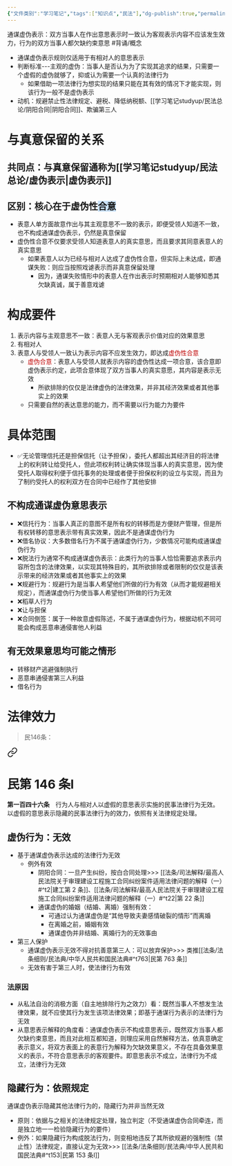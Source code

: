 ```yaml
---
{"文件类别":"学习笔记","tags":["知识点","民法"],"dg-publish":true,"permalink":"/学习笔记studyup/民法总论/通谋虚伪表示/","dgPassFrontmatter":true,"created":"2024-07-16T20:25:54.631+08:00","updated":"2024-11-18T10:27:16.235+08:00"}
---
```


通谋虚伪表示：双方当事人在作出意思表示时一致认为客观表示内容不应该发生效力，行为的双方当事人都欠缺约束意思 #背诵/概念 
- 通谋虚伪表示规则仅适用于有相对人的意思表示
- 判断标准---主观的虚伪：当事人是否认为为了实现其追求的结果，只需要一个虚假的虚伪就够了，抑或认为需要一个认真的法律行为
	- 如果借助一项法律行为想实现的结果只能在其有效的情况下才能实现，则该行为一般不是虚伪表示
- 动机：规避禁止性法律规定、避税、降低纳税额、[[学习笔记studyup/民法总论/阴阳合同\|阴阳合同]]、欺骗第三人
# 与真意保留的关系
## 共同点：与真意保留通称为[[学习笔记studyup/民法总论/虚伪表示\|虚伪表示]]
## 区别：核心在于虚伪性<span style="background:rgba(160, 204, 246, 0.55)">合意</span>
- 表意人单方面故意作出与其主观意思不一致的表示，即便受领人知道不一致，也不构成通谋虚伪表示，仍然是真意保留
- 虚伪性合意不仅要求受领人知道表意人的真实意思，而且要求其同意表意人的真实意思
	- 如果表意人以为已经与相对人达成了虚伪性合意，但实际上未达成，即通谋失败：则应当按照戏谑表示而非真意保留处理
		- 因为，通谋失败情形中的表意人在作出表示时预期相对人能够知悉其欠缺真诚，属于善意戏谑
# 构成要件
1. 表示内容与主观意思不一致：表意人无与客观表示价值对应的效果意思
2. 有相对人
3. 表意人与受领人一致认为表示内容不应发生效力，即达成<font color="#c00000">虚伪性合意</font>
	- <font color="#c00000">虚伪合意</font>：表意人与受领人就表示内容的虚伪性达成一项合意，该合意即虚伪表示约定，此项合意体现了双方当事人的真实意愿，其内容是表示无效
		- 所欲排除的仅仅是法律虚伪的法律效果，并非其经济效果或者其他事实上的效果
	- 只需要自然的表达意思的能力，而不需要以行为能力为要件
# 具体范围
- ✅无论管理信托还是担保信托（让予担保），委托人都超出其经济目的将法律上的权利转让给受托人，但此项权利转让确实体现当事人的真实意思，因为使受托人取得权利便于信托事务的处理或者便于担保权利的设立与实现，而且为了制约受托人的权利双方在合同中已经作了其他安排
## 不构成通谋虚伪意思表示
- ❌信托行为：当事人真正的意图不是所有权的转移而是方便财产管理，但是所有权转移的意思表示带有真实效果，因此不是通谋虚伪行为
- ❌借名协议：大多数借名行为不属于通谋虚伪行为，少数情况可能构成通谋虚伪行为
- ❌脱法行为通常不构成通谋虚伪表示：此类行为的当事人恰恰需要追求表示内容所包含的法律效果，以实现其特殊目的，其所欲排除或者限制的仅仅是该表示带来的经济效果或者其他事实上的效果
- ❌规避行为：规避行为是当事人希望他们所做的行为有效（从而才能规避相关规定），而通谋虚伪行为使当事人希望他们所做的行为无效
- ❌稻草人行为
- ❌让与担保
- ❌合同倒签：属于一种故意虚假陈述，不属于通谋虚伪行为，根据动机不同可能会构成恶意串通侵害他人利益
## 有无效果意思均可能之情形
- 转移财产逃避强制执行
- 恶意串通侵害第三人利益
- 借名行为
# 法律效力
>民146条：
<div class="transclusion internal-embed is-loaded"><a class="markdown-embed-link" href="/////#t146" aria-label="Open link"><svg xmlns="http://www.w3.org/2000/svg" width="24" height="24" viewBox="0 0 24 24" fill="none" stroke="currentColor" stroke-width="2" stroke-linecap="round" stroke-linejoin="round" class="svg-icon lucide-link"><path d="M10 13a5 5 0 0 0 7.54.54l3-3a5 5 0 0 0-7.07-7.07l-1.72 1.71"></path><path d="M14 11a5 5 0 0 0-7.54-.54l-3 3a5 5 0 0 0 7.07 7.07l1.71-1.71"></path></svg></a><div class="markdown-embed">

<div class="markdown-embed-title">

# 民第 146 条Ⅰ

</div>


**第一百四十六条**　行为人与相对人以虚假的意思表示实施的民事法律行为无效。
以虚假的意思表示隐藏的民事法律行为的效力，依照有关法律规定处理。 

</div></div>

## 虚伪行为：无效
- 基于通谋虚伪表示达成的法律行为无效
	- 例外有效
		- 阴阳合同：一旦产生纠纷，按白合同处理>>> [[法条/司法解释/最高人民法院关于审理建设工程施工合同纠纷案件适用法律问题的解释（一）#^t2\|建工第 2 条]]、[[法条/司法解释/最高人民法院关于审理建设工程施工合同纠纷案件适用法律问题的解释（一）#^t22\|第 22 条]]
		- 通谋虚伪的婚姻（结婚、离婚）强制有效：
			- 可通过认为通谋虚伪是“其他导致夫妻感情破裂的情形”而离婚
			- 在离婚之前，婚姻有效
			- 通谋虚伪并非结婚、离婚行为的无效事由
- 第三人保护
	- 通谋虚伪表示无效不得对抗善意第三人：可以放弃保护>>> 类推[[法条/法条细则/民法典/中华人民共和国民法典#^t763\|民第 763 条]]
	- 无效有害于第三人时，使法律行为有效
### 法原因
- 从私法自治的消极方面（自主地排除行为之效力）看：既然当事人不想发生法律效果，就不应使其行为发生该项法律效果；即基于通谋行为表示的法律行为无效
- 从意思表示解释的角度看：通谋虚伪表示不构成意思表示，既然双方当事人都欠缺约束意思，而且对此相互都知道，则理应采用自然解释方法，依真意确定表示意义，将双方表面上的表意行为解释为欠缺效果意义，不存在具备效果意义的表示，不符合意思表示的客观要件。即意思表示不成立，法律行为不成立，法律行为无效
## 隐藏行为：依照规定
通谋虚伪表示隐藏其他法律行为的，隐藏行为并非当然无效
- 原则：依据与之相关的法律规定处理，独立判定（不受通谋虚伪合同牵连，而是独立地一一检验隐藏行为的要件）
- 例外：如果隐藏行为构成脱法行为，则变相地违反了其所欲规避的强制性（禁止性）法律规定，直接认定为无效>>> [[法条/法条细则/民法典/中华人民共和国民法典#^t153\|民第 153 条Ⅰ]]
